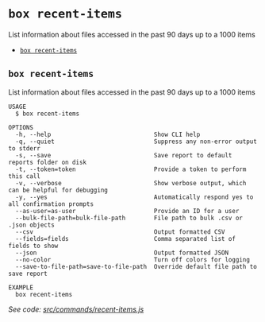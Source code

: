 `box recent-items`
==================

List information about files accessed in the past 90 days up to a 1000 items

* [`box recent-items`](#box-recent-items)

## `box recent-items`

List information about files accessed in the past 90 days up to a 1000 items

```
USAGE
  $ box recent-items

OPTIONS
  -h, --help                             Show CLI help
  -q, --quiet                            Suppress any non-error output to stderr
  -s, --save                             Save report to default reports folder on disk
  -t, --token=token                      Provide a token to perform this call
  -v, --verbose                          Show verbose output, which can be helpful for debugging
  -y, --yes                              Automatically respond yes to all confirmation prompts
  --as-user=as-user                      Provide an ID for a user
  --bulk-file-path=bulk-file-path        File path to bulk .csv or .json objects
  --csv                                  Output formatted CSV
  --fields=fields                        Comma separated list of fields to show
  --json                                 Output formatted JSON
  --no-color                             Turn off colors for logging
  --save-to-file-path=save-to-file-path  Override default file path to save report

EXAMPLE
  box recent-items
```

_See code: [src/commands/recent-items.js](https://github.com/box/boxcli/blob/v2.7.0/src/commands/recent-items.js)_
